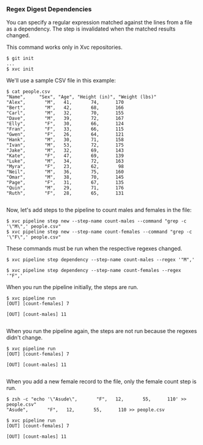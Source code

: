 ### Regex Digest Dependencies

You can specify a regular expression matched against the lines from a file as a dependency. The step is invalidated when
the matched results changed.

This command works only in Xvc repositories.

```console
$ git init
...
$ xvc init
```

We'll use a sample CSV file in this example:

```console
$ cat people.csv
"Name",     "Sex", "Age", "Height (in)", "Weight (lbs)"
"Alex",       "M",   41,       74,      170
"Bert",       "M",   42,       68,      166
"Carl",       "M",   32,       70,      155
"Dave",       "M",   39,       72,      167
"Elly",       "F",   30,       66,      124
"Fran",       "F",   33,       66,      115
"Gwen",       "F",   26,       64,      121
"Hank",       "M",   30,       71,      158
"Ivan",       "M",   53,       72,      175
"Jake",       "M",   32,       69,      143
"Kate",       "F",   47,       69,      139
"Luke",       "M",   34,       72,      163
"Myra",       "F",   23,       62,       98
"Neil",       "M",   36,       75,      160
"Omar",       "M",   38,       70,      145
"Page",       "F",   31,       67,      135
"Quin",       "M",   29,       71,      176
"Ruth",       "F",   28,       65,      131


```

Now, let's add steps to the pipeline to count males and females in the file:

```console
$ xvc pipeline step new --step-name count-males --command "grep -c '\"M\",' people.csv"
$ xvc pipeline step new --step-name count-females --command "grep -c '\"F\",' people.csv"
```

These commands must be run when the respective regexes changed.

```console
$ xvc pipeline step dependency --step-name count-males --regex '"M",'

$ xvc pipeline step dependency --step-name count-females --regex '"F",'

```

When you run the pipeline initially, the steps are run.

```console
$ xvc pipeline run
[OUT] [count-females] 7
 
[OUT] [count-males] 11
 

``````

When you run the pipeline again, the steps are not run because the regexes didn't change.

```console
$ xvc pipeline run
[OUT] [count-females] 7
 
[OUT] [count-males] 11
 

``````

When you add a new female record to the file, only the female count step is run.

```console
$ zsh -c "echo '\"Asude\",       "F",   12,       55,      110' >> people.csv"
"Asude",       "F",   12,       55,      110 >> people.csv

$ xvc pipeline run
[OUT] [count-females] 7
 
[OUT] [count-males] 11
 

```
